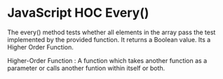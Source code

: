 # JavaScript HOC Every()

The every() method tests whether all elements in the array pass the test implemented by the provided function. It returns a Boolean value. Its a Higher Order Function. 

Higher-Order Function : A function which takes another function as a parameter or calls another funtion within itself or both.
